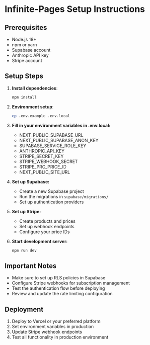 # Infinite-Pages Setup Instructions

## Prerequisites
- Node.js 18+
- npm or yarn
- Supabase account
- Anthropic API key
- Stripe account

## Setup Steps

1. **Install dependencies:**
   ```bash
   npm install
   ```

2. **Environment setup:**
   ```bash
   cp .env.example .env.local
   ```

3. **Fill in your environment variables in .env.local:**
   - NEXT_PUBLIC_SUPABASE_URL
   - NEXT_PUBLIC_SUPABASE_ANON_KEY
   - SUPABASE_SERVICE_ROLE_KEY
   - ANTHROPIC_API_KEY
   - STRIPE_SECRET_KEY
   - STRIPE_WEBHOOK_SECRET
   - STRIPE_PRO_PRICE_ID
   - NEXT_PUBLIC_SITE_URL

4. **Set up Supabase:**
   - Create a new Supabase project
   - Run the migrations in `supabase/migrations/`
   - Set up authentication providers

5. **Set up Stripe:**
   - Create products and prices
   - Set up webhook endpoints
   - Configure your price IDs

6. **Start development server:**
   ```bash
   npm run dev
   ```

## Important Notes

- Make sure to set up RLS policies in Supabase
- Configure Stripe webhooks for subscription management
- Test the authentication flow before deploying
- Review and update the rate limiting configuration

## Deployment

1. Deploy to Vercel or your preferred platform
2. Set environment variables in production
3. Update Stripe webhook endpoints
4. Test all functionality in production environment
